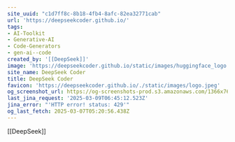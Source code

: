 ```yaml
---
site_uuid: "c1d7ff8c-8b18-4fb4-8afc-82ea32771cab"
url: 'https://deepseekcoder.github.io/'
tags:
- AI-Toolkit
- Generative-AI
- Code-Generators
- gen-ai--code
created_by: '[[DeepSeek]]'
image: 'https://deepseekcoder.github.io/static/images/huggingface_logo.svg'
site_name: DeepSeek Coder
title: DeepSeek Coder
favicon: 'https://deepseekcoder.github.io/./static/images/logo.jpeg'
og_screenshot_url: https://og-screenshots-prod.s3.amazonaws.com/1366x768/80/false/b36251a32618336dff9c1d227a619ee435d04b1a7e66588373f0c054c8622637.jpeg
last_jina_request: '2025-03-09T06:45:12.523Z'
jina_error: "'HTTP error! status: 429'"
og_last_fetch: 2025-03-07T05:20:56.438Z
---
```



[[DeepSeek]]

